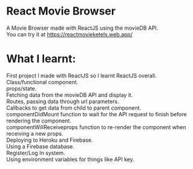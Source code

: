 # React Movie Browser

A Movie Browser made with ReactJS using the movieDB API.  
You can try it at https://reactmovieketels.web.app/

# What I learnt:

First project I made with ReactJS so I learnt ReactJS overall.  
Class/functional component.  
props/state.  
Fetching data from the movieDB API and display it.  
Routes, passing data through url parameters.  
Callbacks to get data from child to parent component.  
componentDidMount function to wait for the API request to finish before rendering the component.  
componentWillReceiveprops function to re-render the component when receiving a new props.  
Deploying to Heroku and Firebase.  
Using a Firebase database.  
Register/Log In system.  
Using environment variables for things like API key.  
